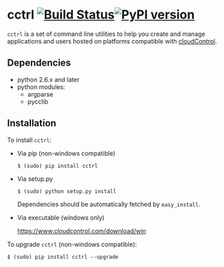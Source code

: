 cctrl [![Build Status](https://travis-ci.org/cloudControl/cctrl.svg?branch=master)](https://travis-ci.org/cloudControl/cctrl)[![PyPI version](https://badge.fury.io/py/cctrl.svg)](http://badge.fury.io/py/cctrl) 
=====

`cctrl` is a set of command line utilities to help you create and manage applications
and users hosted on platforms compatible with [cloudControl](https://www.cloudcontrol.com).


Dependencies
------------

 * python 2.6.x and later
 * python modules:
    * argparse
    * pycclib


Installation
------------
To install `cctrl`:

* Via pip (non-windows compatible)

    `$ (sudo) pip install cctrl`

* Via setup.py

    `$ (sudo) python setup.py install`


    Dependencies should be automatically fetched by `easy_install`.

* Via executable (windows only)

    https://www.cloudcontrol.com/download/win


To upgrade `cctrl` (non-windows compatible):

    $ (sudo) pip install cctrl --upgrade

